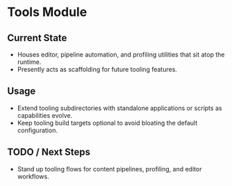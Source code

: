 # Tools Module

## Current State

- Houses editor, pipeline automation, and profiling utilities that sit atop the runtime.
- Presently acts as scaffolding for future tooling features.

## Usage

- Extend tooling subdirectories with standalone applications or scripts as capabilities evolve.
- Keep tooling build targets optional to avoid bloating the default configuration.

## TODO / Next Steps

- Stand up tooling flows for content pipelines, profiling, and editor workflows.
